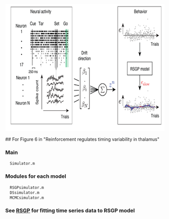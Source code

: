 <p align="center">
  <img src="analysis.png" height="400" >
</p>
## For Figure 6 in "Reinforcement regulates timing variability in thalamus"

  ### Main
      Simulator.m 
  ### Modules for each model
      RSGPsimulator.m
      DSsimulator.m
      MCMCsimulator.m
  ###  See [RSGP](https://github.com/wangjing0/RSGP) for fitting time series data to RSGP model
